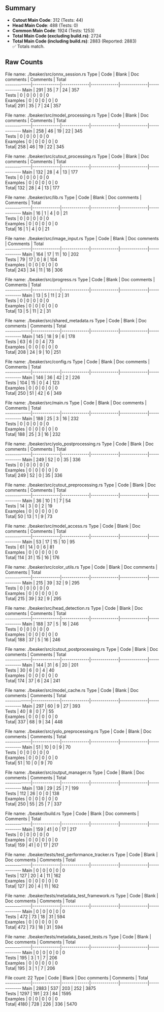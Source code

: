 ## Summary

- **Cutout Main Code**: 312 (Tests: 44)  
- **Head Main Code**: 488 (Tests: 0)  
- **Common Main Code**: 1924 (Tests: 1253)  
- **Total Main Code (excluding build.rs)**: 2724  
- **Total Main Code (including build.rs)**: 2883 (Reported: 2883)  
✅ Totals match.

## Raw Counts

File name: ./beaker/src/onnx_session.rs
Type         | Code         | Blank        | Doc comments | Comments     | Total       
-------------|--------------|--------------|--------------|--------------|-------------
Main         | 291          | 35           | 7            | 24           | 357         
Tests        | 0            | 0            | 0            | 0            | 0           
Examples     | 0            | 0            | 0            | 0            | 0           
Total| 291          | 35           | 7            | 24           | 357         

File name: ./beaker/src/model_processing.rs
Type         | Code         | Blank        | Doc comments | Comments     | Total       
-------------|--------------|--------------|--------------|--------------|-------------
Main         | 258          | 46           | 19           | 22           | 345         
Tests        | 0            | 0            | 0            | 0            | 0           
Examples     | 0            | 0            | 0            | 0            | 0           
Total| 258          | 46           | 19           | 22           | 345         

File name: ./beaker/src/cutout_processing.rs
Type         | Code         | Blank        | Doc comments | Comments     | Total       
-------------|--------------|--------------|--------------|--------------|-------------
Main         | 132          | 28           | 4            | 13           | 177         
Tests        | 0            | 0            | 0            | 0            | 0           
Examples     | 0            | 0            | 0            | 0            | 0           
Total| 132          | 28           | 4            | 13           | 177         

File name: ./beaker/src/lib.rs
Type         | Code         | Blank        | Doc comments | Comments     | Total       
-------------|--------------|--------------|--------------|--------------|-------------
Main         | 16           | 1            | 4            | 0            | 21          
Tests        | 0            | 0            | 0            | 0            | 0           
Examples     | 0            | 0            | 0            | 0            | 0           
Total| 16           | 1            | 4            | 0            | 21          

File name: ./beaker/src/image_input.rs
Type         | Code         | Blank        | Doc comments | Comments     | Total       
-------------|--------------|--------------|--------------|--------------|-------------
Main         | 164          | 17           | 11           | 10           | 202         
Tests        | 79           | 17           | 0            | 8            | 104         
Examples     | 0            | 0            | 0            | 0            | 0           
Total| 243          | 34           | 11           | 18           | 306         

File name: ./beaker/src/progress.rs
Type         | Code         | Blank        | Doc comments | Comments     | Total       
-------------|--------------|--------------|--------------|--------------|-------------
Main         | 13           | 5            | 11           | 2            | 31          
Tests        | 0            | 0            | 0            | 0            | 0           
Examples     | 0            | 0            | 0            | 0            | 0           
Total| 13           | 5            | 11           | 2            | 31          

File name: ./beaker/src/shared_metadata.rs
Type         | Code         | Blank        | Doc comments | Comments     | Total       
-------------|--------------|--------------|--------------|--------------|-------------
Main         | 145          | 18           | 9            | 6            | 178         
Tests        | 63           | 6            | 0            | 4            | 73          
Examples     | 0            | 0            | 0            | 0            | 0           
Total| 208          | 24           | 9            | 10           | 251         

File name: ./beaker/src/config.rs
Type         | Code         | Blank        | Doc comments | Comments     | Total       
-------------|--------------|--------------|--------------|--------------|-------------
Main         | 146          | 36           | 42           | 2            | 226         
Tests        | 104          | 15           | 0            | 4            | 123         
Examples     | 0            | 0            | 0            | 0            | 0           
Total| 250          | 51           | 42           | 6            | 349         

File name: ./beaker/src/main.rs
Type         | Code         | Blank        | Doc comments | Comments     | Total       
-------------|--------------|--------------|--------------|--------------|-------------
Main         | 188          | 25           | 3            | 16           | 232         
Tests        | 0            | 0            | 0            | 0            | 0           
Examples     | 0            | 0            | 0            | 0            | 0           
Total| 188          | 25           | 3            | 16           | 232         

File name: ./beaker/src/yolo_postprocessing.rs
Type         | Code         | Blank        | Doc comments | Comments     | Total       
-------------|--------------|--------------|--------------|--------------|-------------
Main         | 249          | 52           | 0            | 35           | 336         
Tests        | 0            | 0            | 0            | 0            | 0           
Examples     | 0            | 0            | 0            | 0            | 0           
Total| 249          | 52           | 0            | 35           | 336         

File name: ./beaker/src/cutout_preprocessing.rs
Type         | Code         | Blank        | Doc comments | Comments     | Total       
-------------|--------------|--------------|--------------|--------------|-------------
Main         | 36           | 10           | 1            | 7            | 54          
Tests        | 14           | 3            | 0            | 2            | 19          
Examples     | 0            | 0            | 0            | 0            | 0           
Total| 50           | 13           | 1            | 9            | 73          

File name: ./beaker/src/model_access.rs
Type         | Code         | Blank        | Doc comments | Comments     | Total       
-------------|--------------|--------------|--------------|--------------|-------------
Main         | 53           | 17           | 15           | 10           | 95          
Tests        | 61           | 14           | 0            | 6            | 81          
Examples     | 0            | 0            | 0            | 0            | 0           
Total| 114          | 31           | 15           | 16           | 176         

File name: ./beaker/src/color_utils.rs
Type         | Code         | Blank        | Doc comments | Comments     | Total       
-------------|--------------|--------------|--------------|--------------|-------------
Main         | 215          | 39           | 32           | 9            | 295         
Tests        | 0            | 0            | 0            | 0            | 0           
Examples     | 0            | 0            | 0            | 0            | 0           
Total| 215          | 39           | 32           | 9            | 295         

File name: ./beaker/src/head_detection.rs
Type         | Code         | Blank        | Doc comments | Comments     | Total       
-------------|--------------|--------------|--------------|--------------|-------------
Main         | 188          | 37           | 5            | 16           | 246         
Tests        | 0            | 0            | 0            | 0            | 0           
Examples     | 0            | 0            | 0            | 0            | 0           
Total| 188          | 37           | 5            | 16           | 246         

File name: ./beaker/src/cutout_postprocessing.rs
Type         | Code         | Blank        | Doc comments | Comments     | Total       
-------------|--------------|--------------|--------------|--------------|-------------
Main         | 144          | 31           | 6            | 20           | 201         
Tests        | 30           | 6            | 0            | 4            | 40          
Examples     | 0            | 0            | 0            | 0            | 0           
Total| 174          | 37           | 6            | 24           | 241         

File name: ./beaker/src/model_cache.rs
Type         | Code         | Blank        | Doc comments | Comments     | Total       
-------------|--------------|--------------|--------------|--------------|-------------
Main         | 297          | 60           | 9            | 27           | 393         
Tests        | 40           | 8            | 0            | 7            | 55          
Examples     | 0            | 0            | 0            | 0            | 0           
Total| 337          | 68           | 9            | 34           | 448         

File name: ./beaker/src/yolo_preprocessing.rs
Type         | Code         | Blank        | Doc comments | Comments     | Total       
-------------|--------------|--------------|--------------|--------------|-------------
Main         | 51           | 10           | 0            | 9            | 70          
Tests        | 0            | 0            | 0            | 0            | 0           
Examples     | 0            | 0            | 0            | 0            | 0           
Total| 51           | 10           | 0            | 9            | 70          

File name: ./beaker/src/output_manager.rs
Type         | Code         | Blank        | Doc comments | Comments     | Total       
-------------|--------------|--------------|--------------|--------------|-------------
Main         | 138          | 29           | 25           | 7            | 199         
Tests        | 112          | 26           | 0            | 0            | 138         
Examples     | 0            | 0            | 0            | 0            | 0           
Total| 250          | 55           | 25           | 7            | 337         

File name: ./beaker/build.rs
Type         | Code         | Blank        | Doc comments | Comments     | Total       
-------------|--------------|--------------|--------------|--------------|-------------
Main         | 159          | 41           | 0            | 17           | 217         
Tests        | 0            | 0            | 0            | 0            | 0           
Examples     | 0            | 0            | 0            | 0            | 0           
Total| 159          | 41           | 0            | 17           | 217         

File name: ./beaker/tests/test_performance_tracker.rs
Type         | Code         | Blank        | Doc comments | Comments     | Total       
-------------|--------------|--------------|--------------|--------------|-------------
Main         | 0            | 0            | 0            | 0            | 0           
Tests        | 127          | 20           | 4            | 11           | 162         
Examples     | 0            | 0            | 0            | 0            | 0           
Total| 127          | 20           | 4            | 11           | 162         

File name: ./beaker/tests/metadata_test_framework.rs
Type         | Code         | Blank        | Doc comments | Comments     | Total       
-------------|--------------|--------------|--------------|--------------|-------------
Main         | 0            | 0            | 0            | 0            | 0           
Tests        | 472          | 73           | 18           | 31           | 594         
Examples     | 0            | 0            | 0            | 0            | 0           
Total| 472          | 73           | 18           | 31           | 594         

File name: ./beaker/tests/metadata_based_tests.rs
Type         | Code         | Blank        | Doc comments | Comments     | Total       
-------------|--------------|--------------|--------------|--------------|-------------
Main         | 0            | 0            | 0            | 0            | 0           
Tests        | 195          | 3            | 1            | 7            | 206         
Examples     | 0            | 0            | 0            | 0            | 0           
Total| 195          | 3            | 1            | 7            | 206         

File count: 22
Type         | Code         | Blank        | Doc comments | Comments     | Total       
-------------|--------------|--------------|--------------|--------------|-------------
Main         | 2883         | 537          | 203          | 252          | 3875        
Tests        | 1297         | 191          | 23           | 84           | 1595        
Examples     | 0            | 0            | 0            | 0            | 0           
Total| 4180         | 728          | 226          | 336          | 5470        
